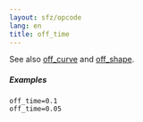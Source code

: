 ```yaml
---
layout: sfz/opcode
lang: en
title: off_time
---
```

See also [off_curve](off_curve) and [off_shape](off_shape).

##### Examples

```
off_time=0.1
off_time=0.05
```
